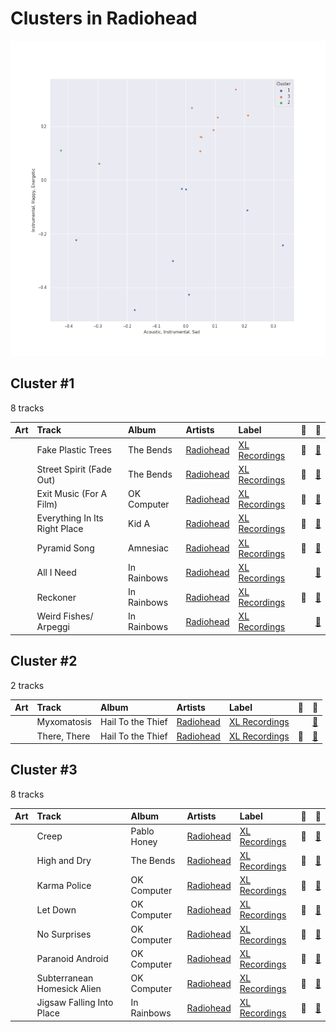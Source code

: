 # Clusters in Radiohead

![Comparison of Cluster](../../../images/artists/radiohead/clusters/clusters_scatter.png)

## Cluster #1

8 tracks

| Art | Track | Album | Artists | Label | 💚 | 🔗 |
|:---|:---|:---|:---|:---|:---|:---|
| <img src="https://i.scdn.co/image/ab67616d0000b2739293c743fa542094336c5e12" alt="" width="50" /> | Fake Plastic Trees | The Bends | [Radiohead](../../overview.md) | [XL Recordings](../../../../labels/xl_recordings) | 💚 | [🔗](https://open.spotify.com/track/73CKjW3vsUXRpy3NnX4H7F) |
| <img src="https://i.scdn.co/image/ab67616d0000b2739293c743fa542094336c5e12" alt="" width="50" /> | Street Spirit (Fade Out) | The Bends | [Radiohead](../../overview.md) | [XL Recordings](../../../../labels/xl_recordings) | 💚 | [🔗](https://open.spotify.com/track/2QwObYJWyJTiozvs0RI7CF) |
| <img src="https://i.scdn.co/image/ab67616d0000b273c8b444df094279e70d0ed856" alt="" width="50" /> | Exit Music (For A Film) | OK Computer | [Radiohead](../../overview.md) | [XL Recordings](../../../../labels/xl_recordings) | 💚 | [🔗](https://open.spotify.com/track/0z1o5L7HJx562xZSATcIpY) |
| <img src="https://i.scdn.co/image/ab67616d0000b2736c7112082b63beefffe40151" alt="" width="50" /> | Everything In Its Right Place | Kid A | [Radiohead](../../overview.md) | [XL Recordings](../../../../labels/xl_recordings) | 💚 | [🔗](https://open.spotify.com/track/2kRFrWaLWiKq48YYVdGcm8) |
| <img src="https://i.scdn.co/image/ab67616d0000b27301b50e75c5aa46fb8ce0cd32" alt="" width="50" /> | Pyramid Song | Amnesiac | [Radiohead](../../overview.md) | [XL Recordings](../../../../labels/xl_recordings) | 💚 | [🔗](https://open.spotify.com/track/3A9vIxzGBjEfqmDK7H9exS) |
| <img src="https://i.scdn.co/image/ab67616d0000b273de3c04b5fc750b68899b20a9" alt="" width="50" /> | All I Need | In Rainbows | [Radiohead](../../overview.md) | [XL Recordings](../../../../labels/xl_recordings) | | [🔗](https://open.spotify.com/track/5Qv2Nby1xTr9pQyjkrc94J) |
| <img src="https://i.scdn.co/image/ab67616d0000b273de3c04b5fc750b68899b20a9" alt="" width="50" /> | Reckoner | In Rainbows | [Radiohead](../../overview.md) | [XL Recordings](../../../../labels/xl_recordings) | 💚 | [🔗](https://open.spotify.com/track/02ppMPbg1OtEdHgoPqoqju) |
| <img src="https://i.scdn.co/image/ab67616d0000b273de3c04b5fc750b68899b20a9" alt="" width="50" /> | Weird Fishes/ Arpeggi | In Rainbows | [Radiohead](../../overview.md) | [XL Recordings](../../../../labels/xl_recordings) | | [🔗](https://open.spotify.com/track/4wajJ1o7jWIg62YqpkHC7S) |
## Cluster #2

2 tracks

| Art | Track | Album | Artists | Label | 💚 | 🔗 |
|:---|:---|:---|:---|:---|:---|:---|
| <img src="https://i.scdn.co/image/ab67616d0000b2730da53e8f58e59f28a79c10c7" alt="" width="50" /> | Myxomatosis | Hail To the Thief | [Radiohead](../../overview.md) | [XL Recordings](../../../../labels/xl_recordings) | | [🔗](https://open.spotify.com/track/3MW7yZK3kKtjsmJpsvBwyf) |
| <img src="https://i.scdn.co/image/ab67616d0000b2730da53e8f58e59f28a79c10c7" alt="" width="50" /> | There, There | Hail To the Thief | [Radiohead](../../overview.md) | [XL Recordings](../../../../labels/xl_recordings) | 💚 | [🔗](https://open.spotify.com/track/5h4y42RUKwYKYWgutNwvKP) |
## Cluster #3

8 tracks

| Art | Track | Album | Artists | Label | 💚 | 🔗 |
|:---|:---|:---|:---|:---|:---|:---|
| <img src="https://i.scdn.co/image/ab67616d0000b273df55e326ed144ab4f5cecf95" alt="" width="50" /> | Creep | Pablo Honey | [Radiohead](../../overview.md) | [XL Recordings](../../../../labels/xl_recordings) | 💚 | [🔗](https://open.spotify.com/track/70LcF31zb1H0PyJoS1Sx1r) |
| <img src="https://i.scdn.co/image/ab67616d0000b2739293c743fa542094336c5e12" alt="" width="50" /> | High and Dry | The Bends | [Radiohead](../../overview.md) | [XL Recordings](../../../../labels/xl_recordings) | 💚 | [🔗](https://open.spotify.com/track/2a1iMaoWQ5MnvLFBDv4qkf) |
| <img src="https://i.scdn.co/image/ab67616d0000b273c8b444df094279e70d0ed856" alt="" width="50" /> | Karma Police | OK Computer | [Radiohead](../../overview.md) | [XL Recordings](../../../../labels/xl_recordings) | 💚 | [🔗](https://open.spotify.com/track/63OQupATfueTdZMWTxW03A) |
| <img src="https://i.scdn.co/image/ab67616d0000b273c8b444df094279e70d0ed856" alt="" width="50" /> | Let Down | OK Computer | [Radiohead](../../overview.md) | [XL Recordings](../../../../labels/xl_recordings) | 💚 | [🔗](https://open.spotify.com/track/2fuYa3Lx06QQJAm0MjztKr) |
| <img src="https://i.scdn.co/image/ab67616d0000b273c8b444df094279e70d0ed856" alt="" width="50" /> | No Surprises | OK Computer | [Radiohead](../../overview.md) | [XL Recordings](../../../../labels/xl_recordings) | 💚 | [🔗](https://open.spotify.com/track/10nyNJ6zNy2YVYLrcwLccB) |
| <img src="https://i.scdn.co/image/ab67616d0000b273c8b444df094279e70d0ed856" alt="" width="50" /> | Paranoid Android | OK Computer | [Radiohead](../../overview.md) | [XL Recordings](../../../../labels/xl_recordings) | 💚 | [🔗](https://open.spotify.com/track/6LgJvl0Xdtc73RJ1mmpotq) |
| <img src="https://i.scdn.co/image/ab67616d0000b273c8b444df094279e70d0ed856" alt="" width="50" /> | Subterranean Homesick Alien | OK Computer | [Radiohead](../../overview.md) | [XL Recordings](../../../../labels/xl_recordings) | 💚 | [🔗](https://open.spotify.com/track/2CVV8PtUYYsux8XOzWkCP0) |
| <img src="https://i.scdn.co/image/ab67616d0000b273de3c04b5fc750b68899b20a9" alt="" width="50" /> | Jigsaw Falling Into Place | In Rainbows | [Radiohead](../../overview.md) | [XL Recordings](../../../../labels/xl_recordings) | 💚 | [🔗](https://open.spotify.com/track/0YJ9FWWHn9EfnN0lHwbzvV) |